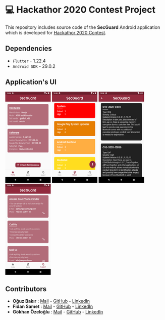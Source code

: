 # :computer: Hackathor 2020 Contest Project
 
This repository includes source code of the **SecGuard** Android application which is developed for [Hackathor 2020 Contest](https://www.hackathor.net/).

## Dependencies 

- `Flutter` - 1.22.4
- `Android SDK` - 29.0.2

## Application's UI 
<img src="screenshots/home.png" width=144 height=288/>     <img src="screenshots/status.png" width=144 height=288/>     <img src="screenshots/status_details.png" width=144 height=288/>     <img src="screenshots/support.png" width=144 height=288/>

## Contributors

- **Oğuz Bakır** : [Mail](mailto:oguzbakir0@gmail.com) - [GitHub](https://github.com/oguzbakir) - [LinkedIn](https://www.linkedin.com/in/oguzbakir/)
- **Fidan Samet** : [Mail](mailto:fidansamet@hacettepe.edu.tr) - [GitHub](https://github.com/fidansamet) - [LinkedIn](https://tr.linkedin.com/in/fidansamet) 
- **Gökhan Özeloğlu** : [Mail](mailto:gozeloglu@gmail.com) - [GitHub](https://github.com/gozeloglu) - [LinkedIn](https://www.linkedin.com/in/gokhanozeloglu/)
